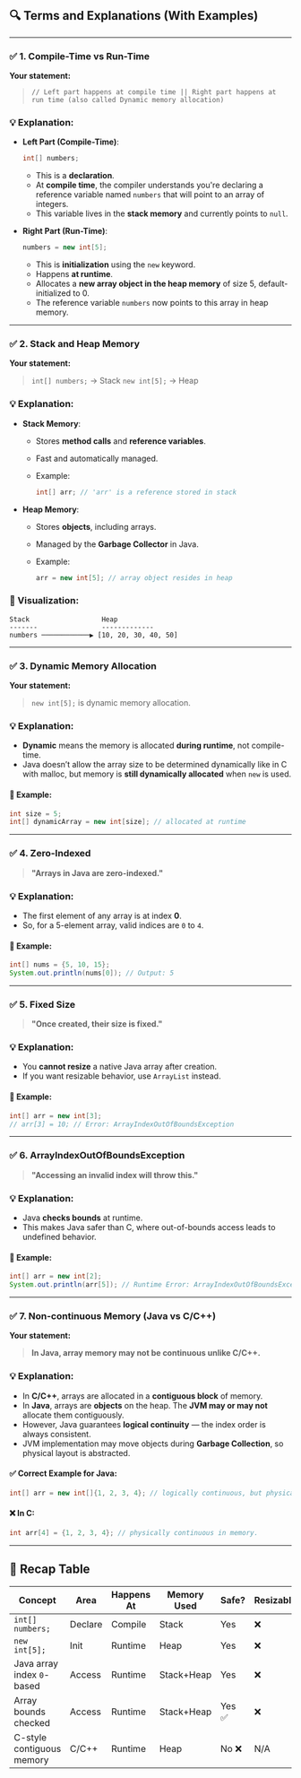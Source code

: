 

## 🔍 Terms and Explanations (With Examples)

---

### ✅ **1. Compile-Time vs Run-Time**

**Your statement:**

> `// Left part happens at compile time || Right part happens at run time (also called Dynamic memory allocation)`

### 💡 Explanation:

* **Left Part (Compile-Time)**:

  ```java
  int[] numbers;
  ```

    * This is a **declaration**.
    * At **compile time**, the compiler understands you're declaring a reference variable named `numbers` that will point to an array of integers.
    * This variable lives in the **stack memory** and currently points to `null`.

* **Right Part (Run-Time)**:

  ```java
  numbers = new int[5];
  ```

    * This is **initialization** using the `new` keyword.
    * Happens **at runtime**.
    * Allocates a **new array object in the heap memory** of size 5, default-initialized to 0.
    * The reference variable `numbers` now points to this array in heap memory.

---

### ✅ **2. Stack and Heap Memory**

**Your statement:**

> `int[] numbers;` → Stack
> `new int[5];` → Heap

### 💡 Explanation:

* **Stack Memory**:

    * Stores **method calls** and **reference variables**.
    * Fast and automatically managed.
    * Example:

      ```java
      int[] arr; // 'arr' is a reference stored in stack
      ```

* **Heap Memory**:

    * Stores **objects**, including arrays.
    * Managed by the **Garbage Collector** in Java.
    * Example:

      ```java
      arr = new int[5]; // array object resides in heap
      ```

### 🧠 Visualization:

```
Stack                  Heap
-------                -------------
numbers ────────────▶ [10, 20, 30, 40, 50]
```

---

### ✅ **3. Dynamic Memory Allocation**

**Your statement:**

> `new int[5];` is dynamic memory allocation.

### 💡 Explanation:

* **Dynamic** means the memory is allocated **during runtime**, not compile-time.
* Java doesn’t allow the array size to be determined dynamically like in C with malloc, but memory is **still dynamically allocated** when `new` is used.

#### 🧪 Example:

```java
int size = 5;
int[] dynamicArray = new int[size]; // allocated at runtime
```

---

### ✅ **4. Zero-Indexed**

> **"Arrays in Java are zero-indexed."**

### 💡 Explanation:

* The first element of any array is at index **0**.
* So, for a 5-element array, valid indices are `0` to `4`.

#### 🧪 Example:

```java
int[] nums = {5, 10, 15};
System.out.println(nums[0]); // Output: 5
```

---

### ✅ **5. Fixed Size**

> **"Once created, their size is fixed."**

### 💡 Explanation:

* You **cannot resize** a native Java array after creation.
* If you want resizable behavior, use `ArrayList` instead.

#### 🧪 Example:

```java
int[] arr = new int[3];
// arr[3] = 10; // Error: ArrayIndexOutOfBoundsException
```

---

### ✅ **6. ArrayIndexOutOfBoundsException**

> **"Accessing an invalid index will throw this."**

### 💡 Explanation:

* Java **checks bounds** at runtime.
* This makes Java safer than C, where out-of-bounds access leads to undefined behavior.

#### 🧪 Example:

```java
int[] arr = new int[2];
System.out.println(arr[5]); // Runtime Error: ArrayIndexOutOfBoundsException
```

---

### ✅ **7. Non-continuous Memory (Java vs C/C++)**

**Your statement:**

> **In Java, array memory may not be continuous unlike C/C++.**

### 💡 Explanation:

* In **C/C++**, arrays are allocated in a **contiguous block** of memory.
* In **Java**, arrays are **objects** on the heap. The **JVM may or may not** allocate them contiguously.
* However, Java guarantees **logical continuity** — the index order is always consistent.
* JVM implementation may move objects during **Garbage Collection**, so physical layout is abstracted.

#### ✅ Correct Example for Java:

```java
int[] arr = new int[]{1, 2, 3, 4}; // logically continuous, but physically? JVM-dependent.
```

#### ❌ In C:

```c
int arr[4] = {1, 2, 3, 4}; // physically continuous in memory.
```

---

## 🧠 Recap Table

| Concept                    | Area    | Happens At | Memory Used | Safe? | Resizable? |
| -------------------------- | ------- | ---------- | ----------- | ----- | ---------- |
| `int[] numbers;`           | Declare | Compile    | Stack       | Yes   | ❌          |
| `new int[5];`              | Init    | Runtime    | Heap        | Yes   | ❌          |
| Java array index `0`-based | Access  | Runtime    | Stack+Heap  | Yes   | ❌          |
| Array bounds checked       | Access  | Runtime    | Stack+Heap  | Yes ✅ | ❌          |
| C-style contiguous memory  | C/C++   | Runtime    | Heap        | No ❌  | N/A        |

